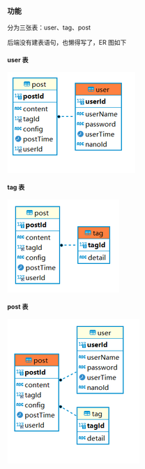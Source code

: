 ### 功能

分为三张表：user、tag、post

后端没有建表语句，也懒得写了，ER 图如下

#### user 表

![user](../img/user.png)

#### tag 表

![tag](../img/tag.png)

#### post 表

![post](../img/post.png)